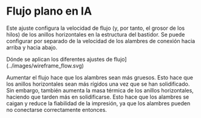 Flujo plano en IA
====
Este ajuste configura la velocidad de flujo (y, por tanto, el grosor de los hilos) de los anillos horizontales en la estructura del bastidor. Se puede configurar por separado de la velocidad de los alambres de conexión hacia arriba y hacia abajo.

Dónde se aplican los diferentes ajustes de flujo](../images/wireframe_flow.svg)

Aumentar el flujo hace que los alambres sean más gruesos. Esto hace que los anillos horizontales sean más rígidos una vez que se han solidificado. Sin embargo, también aumenta la masa térmica de los anillos horizontales, haciendo que tarden más en solidificarse. Esto hace que los alambres se caigan y reduce la fiabilidad de la impresión, ya que los alambres pueden no conectarse correctamente entonces.